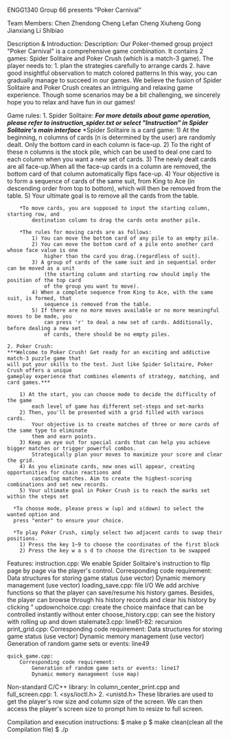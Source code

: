 ENGG1340 Group 66 presents
"Poker Carnival"

Team Members:
    Chen Zhendong
    Cheng Lefan
    Cheng Xiuheng
    Gong Jianxiang
    Li Shibiao


Description & Introduction:
Description:
    Our Poker-themed group project "Poker Carnival" is a comprehensive game combination.
    It contains 2 games: Spider Solitaire and Poker Crush (which is a match-3 game).
    The player needs to:
        1. plan the strategies carefully to arrange cards
        2. have good insightful observation to match colored patterns
    In this way, you can gradually manage to succeed in our games.
    We believe the fusion of Spider Solitaire and Poker Crush creates an intriguing and relaxing game experience.
    Though some scenarios may be a bit challenging, we sincerely hope you to relax and have fun in our games! 

Game rules:
    1. Spider Solitaire:
    ***For more details about game operation, please refer to instruction_spider.txt 
    or select "Instruction" in Spider Solitaire's main interface***
        *Spider Solitaire is a card game:
            1) At the beginning, n columns of cards (n is determined by the user) are randomly dealt.
                Only the bottom card in each column is face-up.
            2) To the right of these n columns is the stock pile, which can be used to deal one card 
                to each column when you want a new set of cards. 
            3) The newly dealt cards are all face-up.When all the face-up cards in a column are 
                removed, the bottom card of that column automatically flips face-up. 
            4) Your objective is to form a sequence of cards of the same suit, from King to Ace (in 
                descending order from top to bottom), which will then be removed from the table. 
            5) Your ultimate goal is to remove all the cards from the table.

        *To move cards, you are supposed to input the starting column, starting row, and 
            destination column to drag the cards onto another pile. 

        *The rules for moving cards are as follows:
            1) You can move the bottom card of any pile to an empty pile.
            2) You can move the bottom card of a pile onto another card whose face value is one 
                higher than the card you drag.(regardless of suit).
            3) A group of cards of the same suit and in sequential order can be moved as a unit 
                (the starting column and starting row should imply the position of the top card 
                of the group you want to move).
            4) When a complete sequence from King to Ace, with the same suit, is formed, that 
                sequence is removed from the table.
            5) If there are no more moves available or no more meaningful moves to be made, you 
                can press 'r' to deal a new set of cards. Additionally, before dealing a new set 
                of cards, there should be no empty piles.
        
    2. Poker Crush:
    ***Welcome to Poker Crush! Get ready for an exciting and addictive match-3 puzzle game that
    will put your skills to the test. Just like Spider Solitaire, Poker Crush offers a unique 
    gameplay experience that combines elements of strategy, matching, and card games.***

        1) At the start, you can choose mode to decide the difficulty of the game
            each level of game has different set-steps and set-marks
        2) Then, you'll be presented with a grid filled with various cards. 
            Your objective is to create matches of three or more cards of the same type to eliminate 
            them and earn points.
        3) Keep an eye out for special cards that can help you achieve bigger matches or trigger powerful combos. 
            Strategically plan your moves to maximize your score and clear the grid.
        4) As you eliminate cards, new ones will appear, creating opportunities for chain reactions and 
            cascading matches. Aim to create the highest-scoring combinations and set new records.
        5) Your ultimate goal in Poker Crush is to reach the marks set within the steps set

      *To choose mode, please press w (up) and s(down) to select the wanted option and 
      press "enter" to ensure your choice.

      *To play Poker Crush, simply select two adjacent cards to swap their positions. 
        1) Press the key 1~9 to choose the coordinates of the first block
        2) Press the key w a s d to choose the direction to be swapped

Features:
    instruction.cpp: 
        We enable Spider Solitaire's instruction to flip page by page via the player's control.
        Corresponding code requirement:
            Data structures for storing game status (use vector)
            Dynamic memory management (use vector)
    loading_save.cpp: file I/O
        We add archive functions so that the player can save/resume his history games.
        Besides, the player can browse through his history records and clear his history by clicking "
    updownchoice.cpp: 
        create the choice mainface that can be controlled instantly without enter
    choose_history.cpp: 
        can see the history with rolling up and down
    stalemate3.cpp: 
        line61-82: recursion
    print_grid.cpp:
        Corresponding code requirement:
            Data structures for storing game status (use vector)
            Dynamic memory management (use vector)
            Generation of random game sets or events: line49



    quick_game.cpp:
        Corresponding code requirement:
            Generation of random game sets or events: line17
            Dynamic memory management (use map)





Non-standard C/C++ library:
In column_center_print.cpp and full_screen.cpp:
    1. <sys/ioctl.h>
    2. <unistd.h>
These libraries are used to get the player's row size and column size of the screen.
We can then access the player's screen size to prompt him to resize to full screen.


Compilation and execution instructions:
    $ make p
    $ make clean(clean all the Compilation file)
    $ ./p
